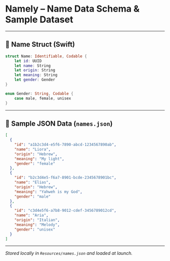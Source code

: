 # Namely – Name Data Schema & Sample Dataset

---

## 🧩 Name Struct (Swift)

```swift
struct Name: Identifiable, Codable {
    let id: UUID
    let name: String
    let origin: String
    let meaning: String
    let gender: Gender
}

enum Gender: String, Codable {
    case male, female, unisex
}
```

---

## 📄 Sample JSON Data (`names.json`)

```json
[
  {
    "id": "a1b2c3d4-e5f6-7890-abcd-1234567890ab",
    "name": "Liora",
    "origin": "Hebrew",
    "meaning": "My light",
    "gender": "female"
  },
  {
    "id": "b2c3d4e5-f6a7-8901-bcde-2345678901bc",
    "name": "Elias",
    "origin": "Hebrew",
    "meaning": "Yahweh is my God",
    "gender": "male"
  },
  {
    "id": "c3d4e5f6-a7b8-9012-cdef-3456789012cd",
    "name": "Aria",
    "origin": "Italian",
    "meaning": "Melody",
    "gender": "unisex"
  }
]
```

---

*Stored locally in `Resources/names.json` and loaded at launch.*
